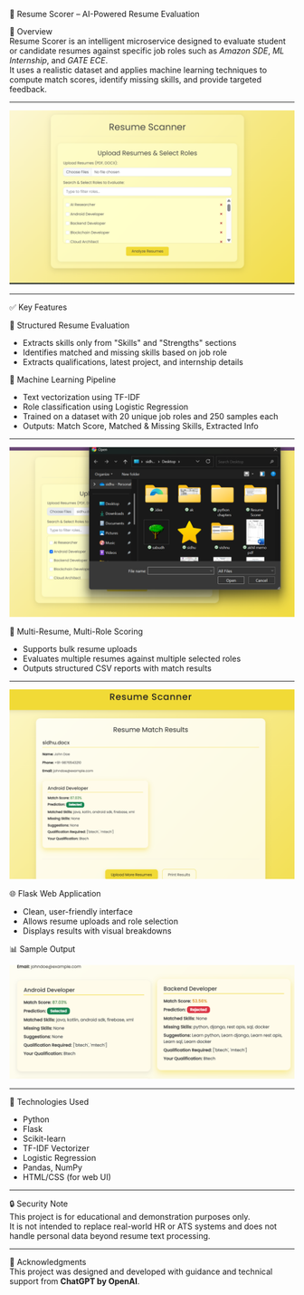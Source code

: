 🧠 Resume Scorer – AI-Powered Resume Evaluation

🚀 Overview  
Resume Scorer is an intelligent microservice designed to evaluate student or candidate resumes against specific job roles such as *Amazon SDE*, *ML Internship*, and *GATE ECE*.  
It uses a realistic dataset and applies machine learning techniques to compute match scores, identify missing skills, and provide targeted feedback.

---

![Resume Scorer Homepage](screenshots/homepage.png)

---

✅ Key Features

📄 Structured Resume Evaluation  
- Extracts skills only from "Skills" and "Strengths" sections  
- Identifies matched and missing skills based on job role  
- Extracts qualifications, latest project, and internship details  

🧠 Machine Learning Pipeline  
- Text vectorization using TF-IDF  
- Role classification using Logistic Regression  
- Trained on a dataset with 20 unique job roles and 250 samples each  
- Outputs: Match Score, Matched & Missing Skills, Extracted Info  

---

![Upload Resume](screenshots/upload_form.png)

📁 Multi-Resume, Multi-Role Scoring  
- Supports bulk resume uploads  
- Evaluates multiple resumes against multiple selected roles  
- Outputs structured CSV reports with match results  

---

![Result Page](screenshots/result_page.png)

🌐 Flask Web Application  
- Clean, user-friendly interface  
- Allows resume uploads and role selection  
- Displays results with visual breakdowns

📊 Sample Output 

![ Output ](screenshots/output.png)

---

🔧 Technologies Used  
- Python  
- Flask 
- Scikit-learn  
- TF-IDF Vectorizer  
- Logistic Regression  
- Pandas, NumPy  
- HTML/CSS (for web UI)  

---

🔒 Security Note  
This project is for educational and demonstration purposes only.  
It is not intended to replace real-world HR or ATS systems and does not handle personal data beyond resume text processing.

---

🙌 Acknowledgments  
This project was designed and developed with guidance and technical support from **ChatGPT by OpenAI**.
